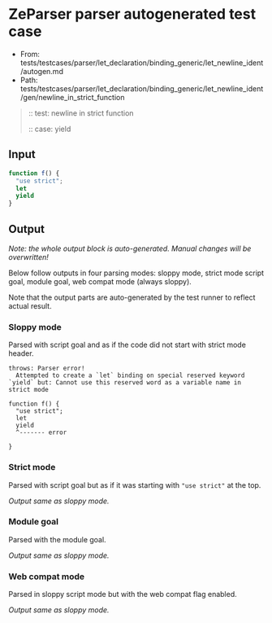 # ZeParser parser autogenerated test case

- From: tests/testcases/parser/let_declaration/binding_generic/let_newline_ident/autogen.md
- Path: tests/testcases/parser/let_declaration/binding_generic/let_newline_ident/gen/newline_in_strict_function

> :: test: newline in strict function
>
> :: case: yield

## Input


`````js
function f() {
  "use strict";
  let
  yield
}
`````

## Output

_Note: the whole output block is auto-generated. Manual changes will be overwritten!_

Below follow outputs in four parsing modes: sloppy mode, strict mode script goal, module goal, web compat mode (always sloppy).

Note that the output parts are auto-generated by the test runner to reflect actual result.

### Sloppy mode

Parsed with script goal and as if the code did not start with strict mode header.

`````
throws: Parser error!
  Attempted to create a `let` binding on special reserved keyword `yield` but: Cannot use this reserved word as a variable name in strict mode

function f() {
  "use strict";
  let
  yield
  ^------- error

}
`````

### Strict mode

Parsed with script goal but as if it was starting with `"use strict"` at the top.

_Output same as sloppy mode._

### Module goal

Parsed with the module goal.

_Output same as sloppy mode._

### Web compat mode

Parsed in sloppy script mode but with the web compat flag enabled.

_Output same as sloppy mode._
